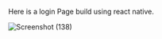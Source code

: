 Here is a login Page build using react native.

![Screenshot (138)](https://user-images.githubusercontent.com/98701216/230779036-dcbb28c8-32d7-4292-ac40-db1ebf96ee12.png)
